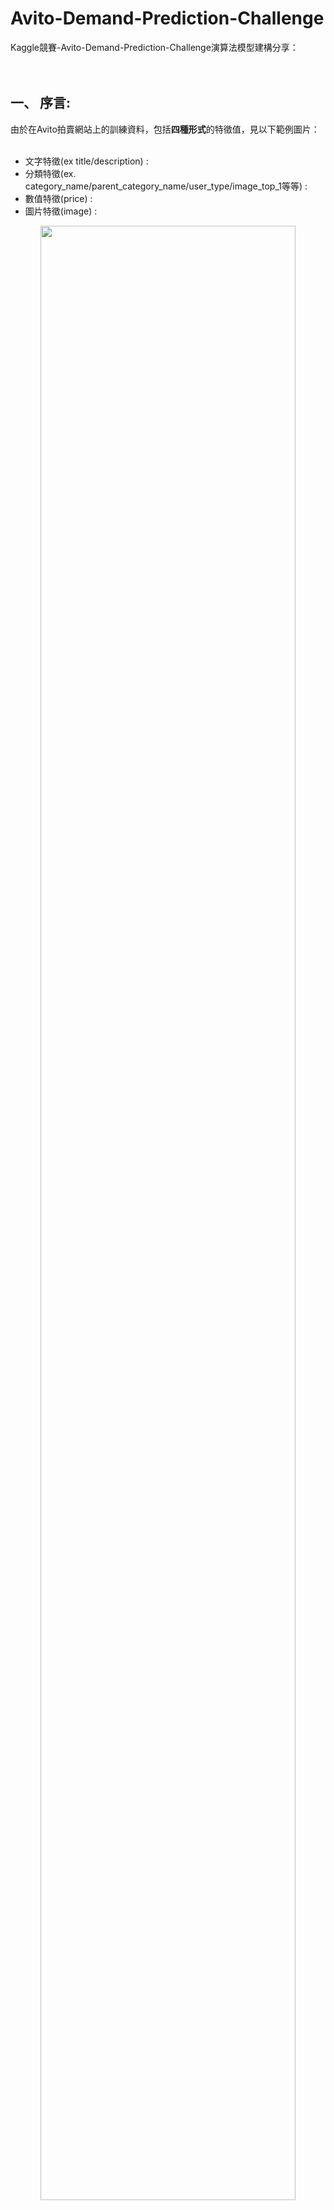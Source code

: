 # Avito-Demand-Prediction-Challenge
Kaggle競賽-Avito-Demand-Prediction-Challenge演算法模型建構分享： <br> <br> <br>


## 一、 序言: <br>
由於在Avito拍賣網站上的訓練資料，包括**四種形式**的特徵值，見以下範例圖片：  <br>  <br>
*  文字特徵(ex title/description) :  <br>
*  分類特徵(ex. category_name/parent_category_name/user_type/image_top_1等等) :  <br>
*  數值特徵(price) :   <br>
*  圖片特徵(image) :  <br>
    
<p align="center"> 
<img src="https://github.com/c1021313/Avito-Demand-Prediction-Challenge/blob/master/img/11.png" width=90%/></p> <br>
<br> <br> <br>
  
------ 

  
  
## 二、 nn神經網路架構: <br>

為了要同時將四種形式特徵合併至同一個深度學習神經網路模型之中，我將四種特徵分別做前處理後，使用以下架構構建神經網路模型以進行模型訓練，詳細特徵前處理方式請參考以下內容： <br>

![image](https://github.com/c1021313/Avito-Demand-Prediction-Challenge/blob/master/img/my_nn_structure.png)
  <br>
<br> <br> <br>
  
------ 
<br> <br> <br>
  
## 三、 特徵前處理/模型訓練流程解析: <br>

  <p align="center"> 
<img src="https://github.com/c1021313/Avito-Demand-Prediction-Challenge/blob/master/img/10.png" width=80%/></p> <br>

### a.文字特徵:  <br>

           1. 經由Fasttext預訓練的詞向量做Embedding
              [Fasttext提供的預先訓練好的詞向量連結](https://fasttext.cc/docs/en/crawl-vectors.html)
           
                    > Facebook FAIR實驗室開源了fastText。 Facebook聲稱fastText比其他學習方法要快得多，
                      能夠訓練模型「在使用標準多核CPU的情況下10分鐘內處理超過10億個詞彙」，fastText能將訓練時間由數天縮短到幾秒鐘。

                      我們使用一個標準多核 CPU，得到了在10分鐘內訓練完超過10億詞彙量模型的結果。
                      此外，fastText還能在五分鐘內將50萬個句子分成超過30萬個類別。
                   
                      FastText引入了subword n-gram的概念來解決詞形變化(morphology)的問題。直觀上，它將一個單詞打散到字符級別，
                      並且利用字符級別的n-gram信息來捕捉字符間的順序關係，希望能夠以此豐富單詞內部更細微的語義。我們知道，
                      西方語言文字常常通過前綴、後綴、字根來構詞，漢語也有單字表義的傳統，所以這樣的做法聽起來還是有一定的道理。
                      举个例子。对于一个单词“google”，为了表达单词前后边界，我们加入<>两个字符，即变形为“詞袋模型不能考慮詞之間的順序，
                      因此 fastText 還加入了 N-gram 特徵。“我 愛 她” 這句話中的詞袋模型特徵是 “我”，“愛”, “她”。這些特徵和句子 
                      “她 愛 我” 的特徵是一樣的。如果加入 2-Ngram，第一句話的特徵還有 “我-愛” 和 “愛-她”，這兩句話 “我 愛 她” 和 
                      “她 愛 我” 就能區別開來了。當然啦，為了提高效率，我們需要過濾掉低頻的 N-gram。
                      FASTTEXT預訓練詞向量
                      
                      fastText對於許多語言都通用，除了文本分類以外，fastText也能被用來學習詞彙向量表徵。利用其語言形態結構，
                      fastText能夠被設計用來支持包括英語、德語、西班牙語、法語以及捷克語等多種語言。
               
                      
                      Facebook已經基於其收集的海量語料，訓練好了fasttext的詞向量模型，目前已經支持150多種語言。本專案在此使用的是俄文Russian版本作引入。

  <p align="center"> 
<img src="https://github.com/c1021313/Avito-Demand-Prediction-Challenge/blob/master/img/_167.png" width=90%/></p> <br>


            2. title/description分別各經過兩層GRU層
            
                    > GRU介紹：
                      GRU（Gate Recurrent Unit）是循環神經網絡（Recurrent Neural Network, RNN）的一種。
                      和LSTM（Long-Short Term Memory）一樣，也是為了解決長期記憶和反向傳播中的梯度等問題而提出來的。
                      我們在我們的實驗中選擇GRU是因為它的實驗效果與LSTM相似，但是更易於計算。
                      GRU的輸入輸出結構GRU的輸入輸出結構與普通的RNN是一樣的。
                      有一個當前的輸入，和上一個節點傳遞下來的隱狀態（hidden state），這個隱狀態包含了之前節點的相關信息。
                      結合和，GRU會得到當前隱藏節點的輸出和傳遞給下一個節點的隱狀態
                      
                      圖：GRU的輸入輸出結構
<p align="center"> <img src="https://i1.read01.com/SIG=7je5e5/304932354d336f595442.jpg" width=50%/> 
</p>

            3. title/description各別經過一層dense層（dense = dense + dropout + Prelu）
            4. 將title/description做串連concatenate後加入一層dense層dense = dense + dropout + Prelu）
            
<br> <br>                     
### b. 分類特徵:  <br> 
            1. 將分類特徵個別填補空缺值
            2. 做label Encoding
            3. 使用keras Embedding將分類特徵轉做向量化
            
                      > 為什麼要將分類特徵轉換成embedding向量？
                      
                        a. 讓相似分類特徵在高維度向量空間中更能聚合緊密，比起lable encoding更能表達類別與類別之間的關係。
                        b. 可視為one-hot-encoding降維 
                        c. 參考paper資料：
                           https://arxiv.org/pdf/1604.06737.pdf
                           https://www.fast.ai/2018/04/29/categorical-embeddings/
                           https://medium.com/@satnalikamayank12/on-learning-embeddings-for-categorical-data-using-keras-165ff2773fc9
                           
            4. 將embedding之後的分類特徵做concatenate後加入一層dense層（dense = dense + dropout + Prelu）
<br> <br> 
### c. 數值特徵:   <br> 
            1. 將數值特徵個別填補空缺值   
            2. 取log           
            3. 與 d.圖片特徵 concatenate後一同經過一層dense層（dense = dense + dropout + Prelu）
<br> <br> 
### d. 圖片特徵:  <br>

            1. 使用keras提供的預訓練深度學習模型，預測圖片信心指數，將此作為模型的圖片特徵萃取（圖片辨識率/信心程度）
               我們在這邊使用的為其中的inception模型。               
            2. 與 c.數值特徵  concatenate後一同經過一層dense層 （dense = dense + dropout + Prelu）
               
 * keras提供以下幾種[Apretrained model](https://keras.io/applications/)：

<p align="center"> <img src="https://github.com/c1021313/Avito-Demand-Prediction-Challenge/blob/master/img/keras_pretrained_model.png" width=75%/> 
</p>

<br><br>

#### *  將Avito照片資料集套入inception模型中的效果以及預測結果：<br>      
#### 1. inception模型 "能夠" 準確預測舉例（圖片辨識率/信心程度 > 90%） <br>  
   可以看到清晰的圖片擁有較高的辯視率（光線/角度/是否涵蓋物件全貌） 
<p align="center"> <img src="https://github.com/c1021313/Avito-Demand-Prediction-Challenge/blob/master/img/1.png" width=70%/> 
</p>
<p align="center"> <img src="https://github.com/c1021313/Avito-Demand-Prediction-Challenge/blob/master/img/3.png" width=70%/> 
</p>
 <br>
 

#### 2. inception模型 "無法" 準確預測舉例（圖片辨識率/信心程度 < 10%） <br>  
   可以看到這些的圖片都相當不清晰，因此inception model也無法明確的判斷此圖片，辨識率程度相對低。 
<p align="center"> <img src="https://github.com/c1021313/Avito-Demand-Prediction-Challenge/blob/master/img/2.png" width=70%/> 
</p>
<p align="center"> <img src="https://github.com/c1021313/Avito-Demand-Prediction-Challenge/blob/master/img/4.png" width=70%/> 
</p>
 <br>


#### 3. inception模型對於 "同樣的類別" 的照片比較（圖片辨識率高 > 90% ＆ 圖片辨識率低 < 20%） <br>  
   針對同樣類別的照片(minivan)，可見上方的照片模型相當肯定的判斷為該類別，且**信心程度高**。(圖片辨識率 > 90%) <br>  
   但下方圖片由於拍攝角度. 光線等因素較不清晰，且無法涵蓋圖片全貌，雖然模型判斷得出為minivan類別，但相對**信心程度低**了很多。(圖片辨識率低 < 20%)
<p align="center"> <img src="https://github.com/c1021313/Avito-Demand-Prediction-Challenge/blob/master/img/5.png" width=70%/> 
</p>

<br> <br> <br>
  
------ 

  
  

## 四、 補充-模型運用技巧:遷移學習 Transfer Learning <br>

在面對某一領域的具體問題時，通常可能無法得到構建模型所需規模的數據。然而在一個模型訓練任務中針對某種類型數據獲得的關係也可以輕鬆地應用於同一領域的不同問題。這種技術也叫做遷移學習（Transfer Learning）。

<br>

我們可以直接使用預訓練過的模型，這種模型已經通過大量容易獲得的數據集進行過訓練（雖然是針對完全不同的任務進行訓練的，但輸入的內容完全相同，只不過輸出的結果不同）。可對模型進行完善的「通用化」。

<br>

我們專案模型在建構時也引入了(1). Fasttext pretrained詞向量 (2).引入Keras 中inception pertained model作為圖片特徵萃取方式

<br>

<p align="center"> <img src="https://github.com/c1021313/Avito-Demand-Prediction-Challenge/blob/master/img/_144.png" width=70%/> 
</p>


<br> <br> <br>
  
------ 

  
  

## 五、 模型訓練過程 Model Training Process <br>

#### 建立俄文Tokenizer分詞器文本字典
<p align="center"> <img src="https://github.com/c1021313/Avito-Demand-Prediction-Challenge/blob/master/img/_169.png" width=70%/> 
</p>

<br>

#### 神經網路深度學習模型訓練過程
<p align="center"> <img src="https://github.com/c1021313/Avito-Demand-Prediction-Challenge/blob/master/img/_168.png" width=70%/> 
</p>

<br>
